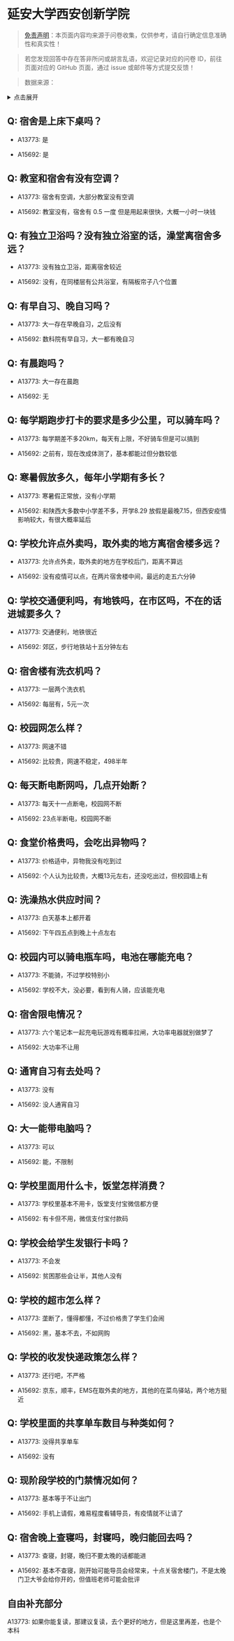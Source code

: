 # 延安大学西安创新学院

> [免责声明](https://colleges.chat/#_3)：本页面内容均来源于问卷收集，仅供参考，请自行确定信息准确性和真实性！

> 若您发现回答中存在答非所问或胡言乱语，欢迎记录对应的问卷 ID，前往页面对应的 GitHub 页面，通过 issue 或邮件等方式提交反馈！

> 数据来源：

<details><summary>点击展开</summary>
<ul>
<li>A13773: 匿名 (2022 年 07 月)</li>
<li>A15692: 匿名 (2022 年 07 月)</li>
</ul>
</details>

## Q: 宿舍是上床下桌吗？

- A13773: 是

- A15692: 是

## Q: 教室和宿舍有没有空调？

- A13773: 宿舍有空调，大部分教室没有空调

- A15692: 教室没有，宿舍有 0.5 一度  但是用起来很快，大概一小时一块钱

## Q: 有独立卫浴吗？没有独立浴室的话，澡堂离宿舍多远？

- A13773: 没有独立卫浴，距离宿舍较近

- A15692: 没有，在同楼层有公共浴室，有隔板帘子八个位置

## Q: 有早自习、晚自习吗？

- A13773: 大一存在早晚自习，之后没有

- A15692: 数科院有早自习，大一都有晚自习

## Q: 有晨跑吗？

- A13773: 大一存在晨跑

- A15692: 无

## Q: 每学期跑步打卡的要求是多少公里，可以骑车吗？

- A13773: 每学期差不多20km，每天有上限，不好骑车但是可以搞到

- A15692: 之前有，现在改成体测了，基本都能过但分数较低

## Q: 寒暑假放多久，每年小学期有多长？

- A13773: 寒暑假正常放，没有小学期

- A15692: 和陕西大多数中小学差不多，开学8.29 放假是最晚7.15，但西安疫情影响较大，有很大概率延后

## Q: 学校允许点外卖吗，取外卖的地方离宿舍楼多远？

- A13773: 允许点外卖，取外卖的地方在学校后门，距离不算远

- A15692: 没有疫情可以点，在两片宿舍楼中间，最远的走五六分钟

## Q: 学校交通便利吗，有地铁吗，在市区吗，不在的话进城要多久？

- A13773: 交通便利，地铁很近

- A15692: 郊区，步行地铁站十五分钟左右

## Q: 宿舍楼有洗衣机吗？

- A13773: 一层两个洗衣机

- A15692: 每层有，5元一次

## Q: 校园网怎么样？

- A13773: 网速不错

- A15692: 比较贵，网速不稳定，498半年

## Q: 每天断电断网吗，几点开始断？

- A13773: 每天十一点断电，校园网不断

- A15692: 23点半断电，校园网不断

## Q: 食堂价格贵吗，会吃出异物吗？

- A13773: 价格适中，异物我没有吃到过

- A15692: 个人认为比较贵，大概13元左右，还没吃出过，但校园墙上有

## Q: 洗澡热水供应时间？

- A13773: 白天基本上都开着

- A15692: 下午四五点到晚上十点左右

## Q: 校园内可以骑电瓶车吗，电池在哪能充电？

- A13773: 不能骑，不过学校特别小

- A15692: 学校不大，没必要，看到有人骑，应该能充电

## Q: 宿舍限电情况？

- A13773: 六个笔记本一起充电玩游戏有概率拉闸，大功率电器就别做梦了

- A15692: 大功率不让用

## Q: 通宵自习有去处吗？

- A13773: 没有

- A15692: 没人通宵自习

## Q: 大一能带电脑吗？

- A13773: 可以

- A15692: 能，不限制

## Q: 学校里面用什么卡，饭堂怎样消费？

- A13773: 学校里基本不用卡，饭堂支付宝微信都方便

- A15692: 有卡但不用，微信支付宝付款码

## Q: 学校会给学生发银行卡吗？

- A13773: 不会发

- A15692: 贫困那些会让半，其他人没有

## Q: 学校的超市怎么样？

- A13773: 垄断了，懂得都懂，不过价格贵了学生们会闹

- A15692: 黑，基本不去，不如网购

## Q: 学校的收发快递政策怎么样？

- A13773: 还行吧，不严格

- A15692: 京东，顺丰，EMS在取外卖的地方，其他的在菜鸟驿站，两个地方挺近

## Q: 学校里面的共享单车数目与种类如何？

- A13773: 没得共享单车

- A15692: 没有

## Q: 现阶段学校的门禁情况如何？

- A13773: 基本等于不让出门

- A15692: 手机上请假，难易程度看辅导员，有疫情就不让请了

## Q: 宿舍晚上查寝吗，封寝吗，晚归能回去吗？

- A13773: 查寝，封寝，晚归不要太晚的话都能进

- A15692: 基本不查寝，刚开始可能导员会经常来，十点关宿舍楼门，不是太晚门卫大爷会给你开的，但值班老师可能会批评

## 自由补充部分

A13773: 如果你能复读，那建议复读，去个更好的地方，但是这里再差，也是个本科